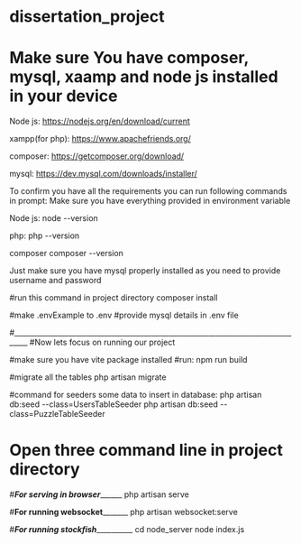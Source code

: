 # dissertation_project

# Make sure You have composer, mysql, xaamp and node js installed in your device

Node js:
https://nodejs.org/en/download/current

xampp(for php):
https://www.apachefriends.org/

composer:
https://getcomposer.org/download/

mysql:
https://dev.mysql.com/downloads/installer/


To confirm you have all the requirements you can run following commands in prompt:
Make sure you have everything provided in environment variable

Node js:
node --version

php:
php --version

composer
composer --version

Just make sure you have mysql properly installed as you need to provide username and password


#run this command in project directory
composer install


#make .envExample to .env
#provide mysql details in .env file


#__________________________________________________________________________________
#Now lets focus on running our project


#make sure you have vite package installed
#run: 
npm run build



#migrate all the tables
php artisan migrate

#command for seeders some data to insert in database:
php artisan db:seed --class=UsersTableSeeder
php artisan db:seed --class=PuzzleTableSeeder


# Open three command line in project directory
#_________For serving in browser_______________
php artisan serve

#______For running websocket_____________
php artisan websocket:serve

#_______For running stockfish_________________
cd node_server
node index.js